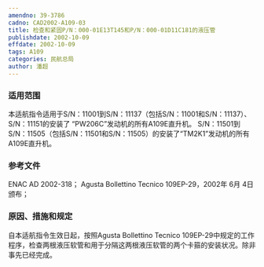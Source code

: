 ```yaml
---
amendno: 39-3786
cadno: CAD2002-A109-03
title: 检查和紧固P/N：000-01E13T145和P/N：000-01D11C181的液压管
publishdate: 2002-10-09
effdate: 2002-10-09
tags: A109
categories: 民航总局
author: 潘超
---
```


### 适用范围 
本适航指令适用于S/N：11001到S/N：11137（包括S/N：11001和S/N：11137）、S/N：11151的安装了 “PW206C”发动机的所有A109E直升机。
S/N：11501到S/N：11505（包括S/N：11501和S/N：11505）的安装了“TM2K1”发动机的所有A109E直升机。

### 参考文件
ENAC AD 2002-318；
    Agusta Bollettino Tecnico 109EP-29，2002年 6月 4日颁布；

### 原因、措施和规定 
自本适航指令生效日起，按照Agusta Bollettino Tecnico 109EP-29中规定的工作程序，检查两根液压软管和用于分隔这两根液压软管的两个卡箍的安装状况。除非事先已经完成。
